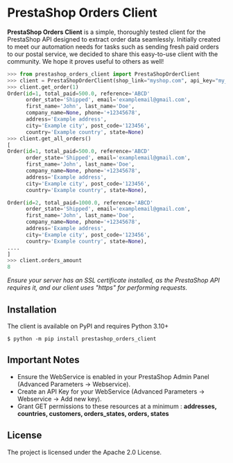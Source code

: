 # PrestaShop Orders Client

**PrestaShop Orders Client** is a simple, thoroughly tested client for the PrestaShop API designed to extract order data seamlessly. Initially created to meet our automation needs for tasks such as sending fresh paid orders to our postal service, we decided to share this easy-to-use client with the community. We hope it proves useful to others as well!

```python
>>> from prestashop_orders_client import PrestaShopOrderClient
>>> client = PrestaShopOrderClient(shop_link="myshop.com", api_key="my_api_key")
>>> client.get_order(1)
Order(id=1, total_paid=500.0, reference='ABCD'
      order_state='Shipped', email='examplemail@gmail.com', 
      first_name='John', last_name='Doe', 
      company_name=None, phone='+12345678', 
      address='Example address', 
      city='Example city', post_code='123456', 
      country='Example country', state=None)
>>> client.get_all_orders()
[
Order(id=1, total_paid=500.0, reference='ABCD'
      order_state='Shipped', email='examplemail@gmail.com', 
      first_name='John', last_name='Doe', 
      company_name=None, phone='+12345678', 
      address='Example address', 
      city='Example city', post_code='123456', 
      country='Example country', state=None),

Order(id=2, total_paid=1000.0, reference='ABCD'
      order_state='Shipped', email='examplemail@gmail.com', 
      first_name='John', last_name='Doe', 
      company_name=None, phone='+12345678', 
      address='Example address', 
      city='Example city', post_code='123456', 
      country='Example country', state=None),
....
]
>>> client.orders_amount
8
```

*Ensure your server has an SSL certificate installed, as the PrestaShop API requires it, and our client uses "https" for performing requests.*

## Installation

The client is available on PyPI and requires Python 3.10+

```console
$ python -m pip install prestashop_orders_client
```

## Important Notes

- Ensure the WebService is enabled in your PrestaShop Admin Panel (Advanced Parameters -> Webservice).
- Create an API Key for your WebService (Advanced Parameters -> Webservice -> Add new key).
- Grant GET permissions to these resources at a minimum : **addresses, countries, customers, orders_states, orders, states**

## License

The project is licensed under the Apache 2.0 License.
